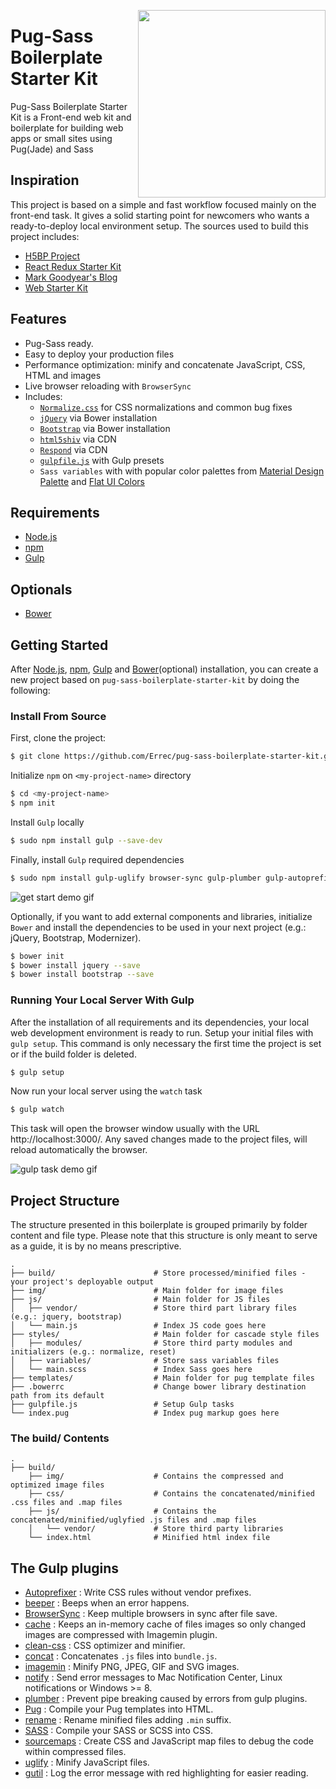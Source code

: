 <a><img src="http://res.cloudinary.com/dt4qeehms/image/upload/v1494509335/logo_njvnrz.png" height="300" align="right"></a>

# Pug-Sass Boilerplate Starter Kit

Pug-Sass Boilerplate Starter Kit is a Front-end web kit and boilerplate for building web apps or small sites using Pug(Jade) and Sass

## Inspiration

This project is based on a simple and fast workflow focused mainly on the front-end task. It gives a solid starting point for newcomers who wants a ready-to-deploy local environment setup. The sources used to build this project includes:

  * [H5BP Project](https://github.com/h5bp/html5-boilerplate)
  * [React Redux Starter Kit](https://github.com/davezuko/react-redux-starter-kit)
  * [Mark Goodyear's Blog](https://markgoodyear.com/2014/01/getting-started-with-gulp/)
  * [Web Starter Kit](https://github.com/google/web-starter-kit)

## Features

  * Pug-Sass ready.
  * Easy to deploy your production files
  * Performance optimization: minify and concatenate JavaScript, CSS, HTML and images
  * Live browser reloading with `BrowserSync`
  * Includes:
    * [`Normalize.css`](https://necolas.github.com/normalize.css/) for CSS normalizations and common bug fixes
    * [`jQuery`](https://jquery.com/) via Bower installation
    * [`Bootstrap`](http://getbootstrap.com/) via Bower installation
    * [`html5shiv`](https://github.com/aFarkas/html5shiv) via CDN
    * [`Respond`](https://github.com/scottjehl/Respond) via CDN
    * [`gulpfile.js`](http://gulpjs.com/) with Gulp presets
    * `Sass variables` with with popular color palettes from [Material Design Palette](https://www.materialpalette.com/) and [Flat UI Colors](https://flatuicolors.com/)

## Requirements

* [Node.js](https://nodejs.org)
* [npm](https://www.npmjs.com)
* [Gulp](http://gulpjs.com/)

## Optionals

* [Bower](https://bower.io/)

## Getting Started

After [Node.js](https://nodejs.org/en/download/), [npm](https://docs.npmjs.com/getting-started/installing-node), [Gulp](https://github.com/gulpjs/gulp/blob/master/docs/getting-started.md) and [Bower](https://bower.io/#install-bower)(optional) installation, you can create a new project based on `pug-sass-boilerplate-starter-kit` by doing the following:

### Install From Source

First, clone the project:

```bash
$ git clone https://github.com/Errec/pug-sass-boilerplate-starter-kit.git <my-project-name>
```

Initialize `npm` on `<my-project-name>` directory

```bash
$ cd <my-project-name>
$ npm init
```

Install `Gulp` locally

```bash
$ sudo npm install gulp --save-dev
```

Finally, install `Gulp` required dependencies

```bash
$ sudo npm install gulp-uglify browser-sync gulp-plumber gulp-autoprefixer gulp-sass gulp-pug gulp-imagemin gulp-cache gulp-clean-css gulp-sourcemaps gulp-concat beeper gulp-util gulp-rename gulp-notify --save-dev
```

![get start demo gif](http://res.cloudinary.com/dt4qeehms/image/upload/v1494619106/boilerplate/gif1.gif)

Optionally, if you want to add external components and libraries, initialize `Bower` and install the dependencies to be used in your next project (e.g.: jQuery, Bootstrap, Modernizer).

```bash
$ bower init
$ bower install jquery --save
$ bower install bootstrap --save
```

### Running Your Local Server With Gulp

After the installation of all requirements and its dependencies, your local web development environment is ready to run. Setup your initial files with `gulp setup`. This command is only necessary the first time the project is set or if the build folder is deleted.

```bash
$ gulp setup
```

Now run your local server using the `watch` task

```bash
$ gulp watch
```

This task will open the browser window usually with the URL http://localhost:3000/. Any saved changes made to the project files, will reload automatically the browser.

![gulp task demo gif](http://res.cloudinary.com/dt4qeehms/image/upload/v1494619106/boilerplate/gif2.gif)

## Project Structure

The structure presented in this boilerplate is grouped primarily by folder content and file type. Please note that this structure is only meant to serve as a guide, it is by no means prescriptive.

```
.
├── build/                      # Store processed/minified files - your project's deployable output
├── img/                        # Main folder for image files
├── js/                         # Main folder for JS files
│   ├── vendor/                 # Store third part library files (e.g.: jquery, bootstrap)
│   └── main.js                 # Index JS code goes here
├── styles/                     # Main folder for cascade style files
│   ├── modules/                # Store third party modules and initializers (e.g.: normalize, reset)
│   ├── variables/              # Store sass variables files
│   └── main.scss               # Index Sass goes here
├── templates/                  # Main folder for pug template files
├── .bowerrc                    # Change bower library destination path from its default
├── gulpfile.js                 # Setup Gulp tasks
└── index.pug                   # Index pug markup goes here
```

### The build/ Contents

```
.
├── build/
    ├── img/                    # Contains the compressed and optimized image files
    ├── css/                    # Contains the concatenated/minified .css files and .map files
    ├── js/                     # Contains the concatenated/minified/uglyfied .js files and .map files
    │   └── vendor/             # Store third party libraries
    └── index.html              # Minified html index file
```

## The Gulp plugins

* [Autoprefixer](https://github.com/postcss/autoprefixer) : Write CSS rules without vendor prefixes.
* [beeper](https://github.com/sindresorhus/beeper) : Beeps when an error happens.
* [BrowserSync](https://github.com/browsersync/browser-sync) : Keep multiple browsers in sync after file save.
* [cache](https://github.com/jgable/gulp-cache) : Keeps an in-memory cache of files images so only changed images are compressed with Imagemin plugin.
* [clean-css](https://github.com/jakubpawlowicz/clean-css) : CSS optimizer and minifier.
* [concat](https://github.com/contra/gulp-concat) : Concatenates `.js` files into `bundle.js`.
* [imagemin](https://github.com/sindresorhus/gulp-imagemin) : Minify PNG, JPEG, GIF and SVG images.
* [notify](https://github.com/mikaelbr/gulp-notify) : Send error messages to Mac Notification Center, Linux notifications or Windows >= 8.
* [plumber](https://github.com/floatdrop/gulp-plumber) : Prevent pipe breaking caused by errors from gulp plugins.
* [Pug](https://github.com/pugjs/gulp-pug) : Compile your Pug templates into HTML.
* [rename](https://github.com/hparra/gulp-rename) : Rename minified files adding `.min` suffix.
* [SASS](https://github.com/dlmanning/gulp-sass) : Compile your SASS or SCSS into CSS.
* [sourcemaps](https://github.com/floridoo/gulp-sourcemaps) : Create CSS and JavaScript map files to debug the code within compressed files.
* [uglify](https://github.com/terinjokes/gulp-uglify) : Minify JavaScript files.
* [gutil](https://github.com/gulpjs/gulp-util) : Log the error message with red highlighting for easier reading.
